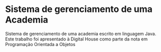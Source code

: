 # Sistema de gerenciamento de uma Academia


Sistema de gerenciamento de uma academia escrito em linguagem Java. Este trabalho foi apresentado à Digital House como parte da nota em Programação Orientada a Objetos
